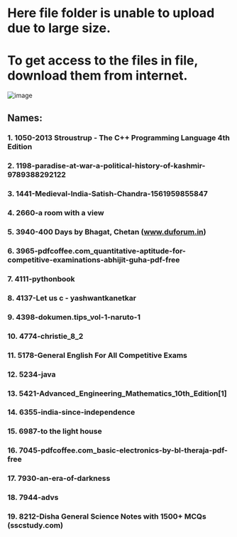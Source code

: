 # Here file folder is unable to upload due to large size.
# To get access to the files in file, download them from internet.
![image](https://github.com/user-attachments/assets/a79cedf1-0770-4c6e-a53c-480731c53efd)
## Names:
### 1. 1050-2013 Stroustrup - The C++ Programming Language 4th Edition
### 2. 1198-paradise-at-war-a-political-history-of-kashmir-9789388292122
### 3. 1441-Medieval-India-Satish-Chandra-1561959855847
### 4. 2660-a room with a view
### 5. 3940-400 Days by Bhagat, Chetan (www.duforum.in)
### 6. 3965-pdfcoffee.com_quantitative-aptitude-for-competitive-examinations-abhijit-guha-pdf-free
### 7. 4111-pythonbook
### 8. 4137-Let us c - yashwantkanetkar
### 9. 4398-dokumen.tips_vol-1-naruto-1
### 10. 4774-christie_8_2
### 11. 5178-General English For All Competitive Exams
### 12. 5234-java
### 13. 5421-Advanced_Engineering_Mathematics_10th_Edition[1]
### 14. 6355-india-since-independence
### 15. 6987-to the light house
### 16. 7045-pdfcoffee.com_basic-electronics-by-bl-theraja-pdf-free
### 17. 7930-an-era-of-darkness
### 18. 7944-advs
### 19. 8212-Disha General Science Notes with 1500+ MCQs (sscstudy.com)
